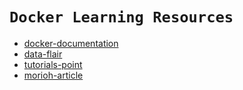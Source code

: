 # `Docker Learning Resources`
* [docker-documentation](https://docs.docker.com/get-started/overview/)
* [data-flair](https://data-flair.training/blogs/docker-tutorial/)
* [tutorials-point](https://www.tutorialspoint.com/docker/docker_architecture.htm)
* [morioh-article](https://morioh.com/p/47719a08c1e8)